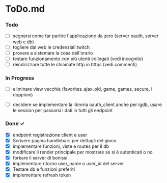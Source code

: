 # ToDo.md

### Todo
- [ ] segnarsi come far partire l'applicazione da zero (server oauth, server web e db)
- [ ] togliere dal web le credenziali twitch
- [ ] provare a sistemare la cosa dell'orario
- [ ] testare funzionamento con più utenti collegati (vedi incognito)
- [ ] reindirizzare tutte le chiamate http in https (vedi commenti)

### In Progress
- [ ] eliminare view vecchie (favorites_ajax_old, game, games, secure, i doppioni)
- [ ] decidere se implementare la libreria oauth_client anche per igdb, usare le session per passarsi i dati in tutti gli endpoint



### Done ✓
- [x] endpoint registrazione client e user
- [x] Scrivere pagina handlebars per dettagli del gioco
- [x] implementare funzioni, viste e routes per il db
- [x] modificare il render principale per mostrare se si è autenticati o no
- [x] forkare il server di bonissi
- [x] implementare ritorno user_name o user_id del server
- [x] Testare db e funzioni preferiti
- [x] implementare refresh token
